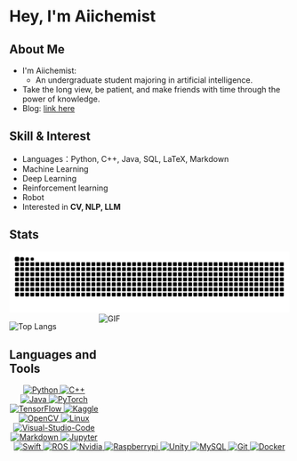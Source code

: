 # Hey, I'm Aiichemist

## About Me
  
  - I'm Aiichemist:
    -  An undergraduate student majoring in artificial intelligence.
  - Take the long view, be patient, and make friends with time through the power of knowledge.
  - Blog: [link here](https://aiichemist.github.io/)


## Skill & Interest
  
  - Languages：Python, C++, Java, SQL, LaTeX, Markdown
  - Machine Learning
  - Deep Learning
  - Reinforcement learning
  - Robot
  - Interested in **CV, NLP, LLM**


## Stats

<picture>
  <source media="(prefers-color-scheme: dark)" srcset="https://raw.githubusercontent.com/Aiichemist/Aiichemist/output/github-contribution-grid-snake-dark.svg">
  <source media="(prefers-color-scheme: light)" srcset="https://raw.githubusercontent.com/Aiichemist/Aiichemist//output/github-contribution-grid-snake.svg">
  <img alt="github contribution grid snake animation" src="https://raw.githubusercontent.com/Aiichemist/Aiichemist/output/github-contribution-grid-snake.svg">
</picture>

<img align="right" alt="GIF" src="https://github.com/abhisheknaiidu/abhisheknaiidu/blob/master/code.gif?raw=true" width="343" height="220" title="Do what you like, and do it best!">

![Top Langs](https://github-readme-stats.vercel.app/api/top-langs/?username=Aiichemist&layout=compact)
  

## Languages and Tools

<p align="center">
  <a href='https://www.python.org/'>
    <img src="https://www.vectorlogo.zone/logos/python/python-icon.svg" alt="Python" height="40"/>
  </a>
  
  <a href='https://en.cppreference.com/w/cpp'>
    <img src='https://cdn.jsdelivr.net/npm/simple-icons@6.20.0/icons/cplusplus.svg' alt='C++' height='40'>
  </a>
  
  <a href="https://www.java.com/"> 
    <img src="https://www.vectorlogo.zone/logos/java/java-icon.svg" alt="Java" height="40"/> 
  </a>
  
  <a href="https://pytorch.org/"> 
    <img src="https://www.vectorlogo.zone/logos/pytorch/pytorch-icon.svg" alt="PyTorch" height="40"/> 
  </a>

  <a href='https://tensorflow.google.cn/'>
    <img src="https://www.vectorlogo.zone/logos/tensorflow/tensorflow-icon.svg" alt="TensorFlow" height="40"/> 
  </a>

  <a href="https://www.kaggle.com/"> 
    <img src="https://www.vectorlogo.zone/logos/kaggle/kaggle-icon.svg" alt="Kaggle" height="40"/> 
  </a>

  <a href="https://opencv.org/"> 
    <img src="https://www.vectorlogo.zone/logos/opencv/opencv-icon.svg" alt="OpenCV" height="40"/> 
  </a>
  
  <a href='https://www.linux.org/'>
    <img src="https://www.vectorlogo.zone/logos/linux/linux-icon.svg" alt="Linux" height="40"/> 
  </a>
  
  <a href='https://code.visualstudio.com/'>
    <img src="https://www.vectorlogo.zone/logos/visualstudio_code/visualstudio_code-icon.svg" alt="Visual-Studio-Code" height="40"/> 
  </a>
  
  <a href='https://markdown.com.cn/'>
    <img src="https://www.vectorlogo.zone/logos/markdown-here/markdown-here-icon.svg" alt="Markdown" height="40"/> 
  </a>
  
  <a href='https://jupyter.org/'>
    <img src="https://www.vectorlogo.zone/logos/jupyter/jupyter-icon.svg" alt="Jupyter" height="40"/> 
  </a>

  <a href='https://www.swift.org/'>
    <img src="https://www.vectorlogo.zone/logos/swift/swift-icon.svg" alt="Swift" height="40"/> 
  </a>

  <a href='https://www.ros.org/'>
    <img src="https://www.vectorlogo.zone/logos/ros/ros-icon.svg" alt="ROS" height="40"/> 
  </a>

  <a href='https://www.nvidia.com/'>
    <img src="https://www.vectorlogo.zone/logos/nvidia/nvidia-icon.svg" alt="Nvidia" height="40"/> 
  </a>
  
  <a href='https://www.raspberrypi.com/'>
    <img src="https://www.vectorlogo.zone/logos/raspberrypi/raspberrypi-icon.svg" alt="Raspberrypi" height="40"/> 
  </a>

  <a href='https://unity.com/'>
    <img src="https://www.vectorlogo.zone/logos/unity3d/unity3d-icon.svg" alt="Unity" height="40"/> 
  </a>
  
  <a href='https://www.mysql.com/'>
    <img src="https://www.vectorlogo.zone/logos/mysql/mysql-icon.svg" alt="MySQL" height="40"/> 
  </a>
  
  <a href='https://git-scm.com/'>
    <img src="https://www.vectorlogo.zone/logos/git-scm/git-scm-icon.svg" alt="Git" height="40"/>
  </a>

  <a href='https://www.docker.com/'>
    <img src="https://www.vectorlogo.zone/logos/docker/docker-icon.svg" alt="Docker" height="40"/>
  </a>

  
</p>
